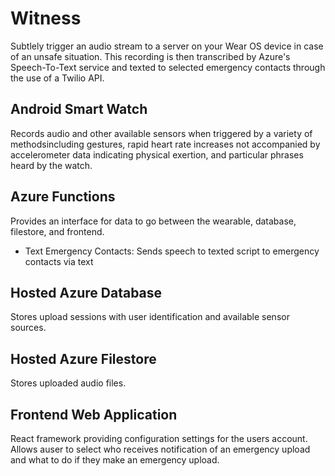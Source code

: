 # Witness
Subtlely trigger an audio stream to a server on your Wear OS device in case of an unsafe situation. This recording is then transcribed by Azure's Speech-To-Text service and texted to selected emergency contacts through the use of a Twilio API.
## Android Smart Watch
Records audio and other available sensors when triggered by a variety of methodsincluding gestures, rapid heart rate increases not accompanied by accelerometer data indicating physical exertion, and particular phrases heard by the watch.
## Azure Functions
Provides an interface for data to go between the wearable, database, filestore, and frontend.

* Text Emergency Contacts: Sends speech to texted script to emergency contacts via text
## Hosted Azure Database
Stores upload sessions with user identification and available sensor sources.
## Hosted Azure Filestore
Stores uploaded audio files.
## Frontend Web Application
React framework providing configuration settings for the users account. Allows auser to select who receives notification of an emergency upload and what to do if they make an emergency upload.
